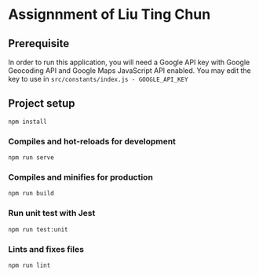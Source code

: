# Assignnment of Liu Ting Chun

## Prerequisite
In order to run this application, you will need a Google API key with Google Geocoding API and Google Maps JavaScript API enabled. You may edit the key to use in `src/constants/index.js - GOOGLE_API_KEY`

## Project setup
```
npm install
```

### Compiles and hot-reloads for development
```
npm run serve
```

### Compiles and minifies for production
```
npm run build
```

### Run unit test with Jest
```
npm run test:unit
```

### Lints and fixes files
```
npm run lint
```
